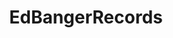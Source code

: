 ---
title: EdBangerRecords
crosslinks:
- JusticeMusic
- DaftPunk
- electronicmusic
- '465'
- IAmA
- DafPnk
---